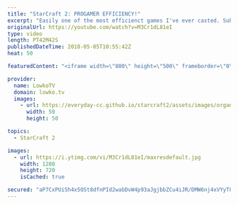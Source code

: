 ```yaml
---
title: "StarCraft 2: PROGAMER EFFICIENCY!"
excerpt: "Easily one of the most efficienct games I've ever casted. Subscribe for more videos: http://lowko.tv/youtube Professional cheesing: https://goo.gl/APqMmJ  This is a great match of professional Zerg versus Protoss between Stephano and ShoWTimE. Both players decide to take their take and really build up"
originalUrl: https://youtube.com/watch?v=M3Cr1dL81eI
type: video
length: PT42M42S
publishedDateTime: 2018-05-05T10:55:42Z
heat: 50

featuredContent: "<iframe width=\"800\" height=\"500\" frameborder=\"0\" src=\"https://www.youtube.com/embed/M3Cr1dL81eI\" allow=\"accelerometer; autoplay; encrypted-media; gyroscope; picture-in-picture\" allowfullscreen></iframe>"

provider:
  name: LowkoTV
  domain: lowko.tv
  images:
    - url: https://everyday-cc.github.io/starcraft2/assets/images/organizations/lowko.tv-50x50.jpg
      width: 50
      height: 50

topics:
  - StarCraft 2

images:
  - url: https://i.ytimg.com/vi/M3Cr1dL81eI/maxresdefault.jpg
    width: 1280
    height: 720
    isCached: true

secured: "aP7CxPUiSh4x5OSt8dfnPId2wabDvW4p93aJgjbbZCu4iJR/DMW6nj4xVYyT8pXMzHvPMkhdmDTJJqvOqRB4Hy431F1pJgVc1qgj47P7G/bVWbNhIBrSKvz6F6x0d3zHu2dHId1n1VfBWR6KV5G82nWqhi2whG8tnDBngZPXj+eJmUMMbGOLcPiQ/4fQ10XOfp8O8rCk7qpkxwz72Zfcff6LvoiTPJbozib2mrQIEdKdwCsZLhl0Q973yRnP/FRYAja5kT3cI3f7Cmy9HCFksPoV4lzXs4cnyfs8Uwg4hpMDBfkoG9lCq/JZb7MYZN72IicpNzcolSUxGHScUcYhPNJh264XUcnLVql7Mq4a2NFJmURJaXSk4nU1xkiDjuifKfDwAYwAlo8BrgCLoNWUgx7JSm2gUXGjhkptjsFIjyI4HnPPtiW0rk71zRXexb1n;d8hi1ZK58BfPfLJMCh1aRg=="
---
```


